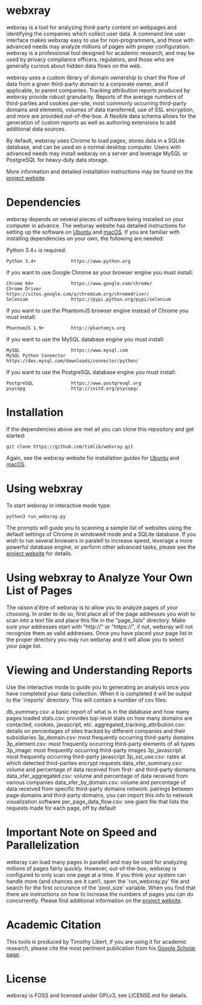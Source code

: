 # webxray

webxray is a tool for analyzing third-party content on webpages and identifying the companies which collect user data.  A command line user interface makes webxray easy to use for non-programmers, and those with advanced needs may analyze millions of pages with proper configuration.  webxray is a professional tool designed for academic research, and may be used by privacy compliance officers, regulators, and those who are generally curious about hidden data flows on the web.

webxray uses a custom library of domain ownership to chart the flow of data from a given third-party domain to a corporate owner, and if applicable, to parent companies.  Tracking attribution reports produced by webxray provide robust granularity.  Reports of the average numbers of third-parties and cookies per-site, most commonly occurring third-party domains and elements, volumes of data transferred, use of SSL encryption, and more are provided out-of-the-box.  A flexible data schema allows for the generation of custom reports as well as authoring extensions to add additional data sources.

By default, webxray uses Chrome to load pages, stores data in a SQLite database, and can be used on a normal desktop computer.  Users with advanced needs may install webxray on a server and leverage MySQL or PostgreSQL for heavy-duty data storage.

More information and detailed installation instructions may be found on the [project website](http://webxray.org).

# Dependencies

webxray depends on several pieces of software being installed on your computer in advance.  The webxray website has detailed instructions for setting up the software on [Ubuntu](http://webxray.org/#ubuntu) and [macOS](http://webxray.org/#macos).  If you are familiar with installing dependencies on your own, the following are needed:

Python 3.4+ is required:

	Python 3.4+ 			https://www.python.org
	
If you want to use Google Chrome as your browser engine you must install:

	Chrome 64+				https://www.google.com/chrome/
	Chrome Driver			https://sites.google.com/a/chromium.org/chromedriver/
	Selenium				https://pypi.python.org/pypi/selenium
	
If you want to use the PhantomJS browser engine instead of Chrome you must install:
	
	PhantomJS 1.9+ 			http://phantomjs.org

If you want to use the MySQL database engine you must install:
	
	MySQL					https://www.mysql.com
	MySQL Python Connector	https://dev.mysql.com/downloads/connector/python/

If you want to use the PostgreSQL database engine you must install:
	
	PostgreSQL				https://www.postgresql.org
	psycopg					http://initd.org/psycopg/

# Installation

If the dependencies above are met all you can clone this repository and get started:

	git clone https://github.com/timlib/webxray.git

Again, see the webxray website for installation guides for [Ubuntu](http://webxray.org/#ubuntu) and [macOS](http://webxray.org/#macos).

# Using webxray

To start webxray in interactive mode type:

	python3 run_webxray.py

The prompts will guide you to scanning a sample list of websites using the default settings of Chrome in windowed mode and a SQLite database.  If you wish to run several browsers in paralell to increase speed, leverage a more powerful database engine, or perform other advanced tasks, please see the [project website](http://webxray.org/#advanced_options) for details.

# Using webxray to Analyze Your Own List of Pages

The raison d'être of webxray is to allow you to analyze pages of your choosing.  In order to do so, first place all of the page addresses you wish to scan into a text file and place this file in the "page_lists" directory.  Make sure your addresses start with "http://" or "https://", if not, webxray will not recognize them as valid addresses.  Once you have placed your page list in the proper directory you may run webxray and it will allow you to select your page list.

# Viewing and Understanding Reports

Use the interactive mode to guide you to generating an analysis once you have completed your data collection.  When it is completed it will be output to the '/reports' directory.  This will contain a number of csv files:

db\_summary.csv: a basic report of what is in the database and how many pages loaded
stats.csv: provides top-level stats on how many domains are contacted, cookies, javascript, etc.
aggregated\_tracking\_attribution.csv: details on percentages of sites tracked by different companies and their subsidiaries
3p\_domain.csv: most frequently occurring third-party domains
3p\_element.csv: most frequently occurring third-party elements of all types
3p\_image: most frequently occurring third-party images
3p\_javascript: most frequently occurring third-party javascript
3p\_ssl\_use.csv: rates at which detected third-parties encrypt requests
data\_xfer\_summary.csv: volume and percentage of data received from first- and third-party domains
data\_xfer\_aggregated.csv: volume and percentage of data received from various companies
data\_xfer\_by\_domain.csv: volume and percentage of data received from specific third-party domains
network: pairings between page domains and third-party domains, you can import this info to network visualization software
per\_page\_data\_flow.csv: one giant file that lists the requests made for each page, off by default

# Important Note on Speed and Parallelization

webxray can load many pages in parallell and may be used for analyzing millions of pages fairly quickly.  However, out-of-the-box, webxray is configured to only scan one page at a time.  If you think your system can handle more (and chances are it can!), open the 'run\_webxray.py' file and search for the first occurance of the 'pool\_size' variable.  When you find that there are instructions on how to increase the numbers of pages you can do concurrently.  Please find additional information on the [project website](http://webxray.org/#advanced_options).

# Academic Citation

This tools is produced by Timothy Libert, if you are using it for academic research, please cite the most pertinent publication from his [Google Scholar page](https://scholar.google.com/citations?user=pR9YdCcAAAAJ&hl=en&oi=ao).

# License

webxray is FOSS and licensed under GPLv3, see LICENSE.md for details.